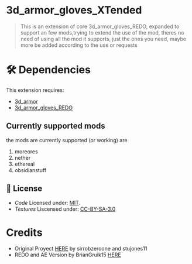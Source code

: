 # 3d_armor_gloves_XTended
> This is an extension of core 3d_armor_gloves_REDO, expanded to support an few mods,trying to extend the use of the mod, theres no need of using all the mod it supports, just the ones you need, maybe more be added according to the use or requests

# 🛠️ Dependencies

This extension requires:
- [3d_armor](https://content.luanti.org/packages/stu/3d_armor/)
- [3d_armor_gloves_REDO](https://content.luanti.org/packages/BryanGruik15/3d_armor_gloves_redo/)
  
## Currently supported mods
the mods are currently supported (or working) are
1. moreores
2. nether
3. ethereal
4. obsidianstuff

## 📜 License

- *Code* Licensed under: [MIT](https://choosealicense.com/licenses/mit/).
- *Textures* Liscensed under: [CC-BY-SA-3.0](https://creativecommons.org/licenses/by-sa/3.0/deed.es)

# Credits
- Original Proyect [HERE](https://github.com/sirrobzeroone/3d_armor_gloves?tab=readme-ov-file) by sirrobzeroone and stujones11
- REDO and AE Version by BrianGruik15 [HERE](https://content.luanti.org/packages/BryanGruik15/3d_armor_gloves_redo/)
